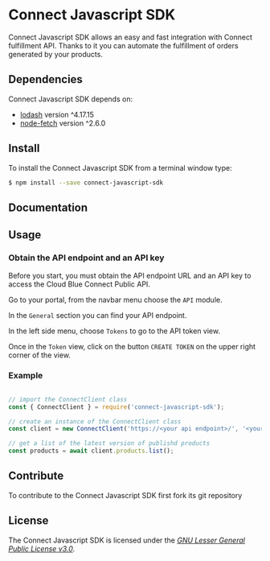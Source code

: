 # Connect Javascript SDK

Connect Javascript SDK allows an easy and fast integration with Connect fulfillment API. Thanks to it you can automate the fulfillment of orders generated by your products.



## Dependencies

Connect Javascript SDK depends on:

* [lodash](https://lodash.com/) version ^4.17.15
* [node-fetch](https://www.npmjs.com/package/node-fetch) version ^2.6.0


## Install

To install the Connect Javascript SDK from a terminal window type:

```sh
$ npm install --save connect-javascript-sdk
```

## Documentation



## Usage

### Obtain the API endpoint and an API key

Before you start, you must obtain the API endpoint URL and an API key to access the Cloud Blue Connect Public API.

Go to your portal, from the navbar menu choose the `API` module.

In the `General` section you can find your API endpoint.

In the left side menu, choose `Tokens` to go to the API token view.

Once in the `Token` view, click on the button `CREATE TOKEN` on the upper right corner of the view.

### Example

```js

// import the ConnectClient class
const { ConnectClient } = require('connect-javascript-sdk');

// create an instance of the ConnectClient class
const client = new ConnectClient('https://<your api endpoint>/', '<your api key>');

// get a list of the latest version of publishd products
const products = await client.products.list();
```

## Contribute

To contribute to the Connect Javascript SDK first fork its git repository


## License

The Connect Javascript SDK is licensed under the [*GNU Lesser General Public License v3.0*](https://www.gnu.org/licenses/lgpl-3.0.txt).


